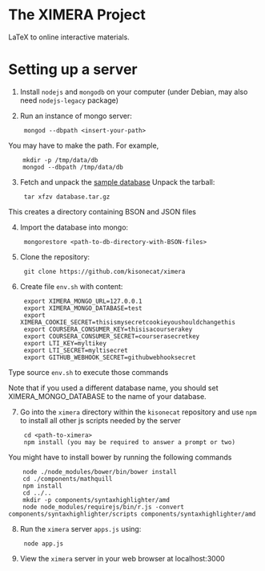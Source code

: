 The XIMERA Project
==================
LaTeX to online interactive materials. 


Setting up a server
===================

1. Install `nodejs` and `mongodb` on your computer (under Debian, may also need `nodejs-legacy` package)
2. Run an instance of mongo server:

        mongod --dbpath <insert-your-path>
You may have to make the path. For example,

        mkdir -p /tmp/data/db
        mongod --dbpath /tmp/data/db
3. Fetch and unpack the [sample database](https://drive.google.com/file/d/0B-Xh-RAGRDU8WHAxeUJfVGpTSk0/edit?usp=sharing)
Unpack the tarball:

        tar xfzv database.tar.gz
This creates a directory containing BSON and JSON files

4. Import the database into mongo:

        mongorestore <path-to-db-directory-with-BSON-files>

5. Clone the repository:

        git clone https://github.com/kisonecat/ximera

6. Create file `env.sh` with content:

        export XIMERA_MONGO_URL=127.0.0.1
        export XIMERA_MONGO_DATABASE=test
        export XIMERA_COOKIE_SECRET=thisismysecretcookieyoushouldchangethis
        export COURSERA_CONSUMER_KEY=thisisacourserakey
        export COURSERA_CONSUMER_SECRET=courserasecretkey
        export LTI_KEY=myltikey
        export LTI_SECRET=myltisecret
        export GITHUB_WEBHOOK_SECRET=githubwebhooksecret

Type source `env.sh` to execute those commands

Note that if you used a different database name, you should set XIMERA_MONGO_DATABASE to the name of your database.

7. Go into the `ximera` directory within the `kisonecat` repository and use `npm` to install all other js scripts needed by the server

        cd <path-to-ximera>
        npm install (you may be required to answer a prompt or two)
You might have to install bower by running the following commands

        node ./node_modules/bower/bin/bower install
        cd ./components/mathquill
        npm install
        cd ../..
        mkdir -p components/syntaxhighlighter/amd
        node node_modules/requirejs/bin/r.js -convert components/syntaxhighlighter/scripts components/syntaxhighlighter/amd
8. Run the `ximera` server `apps.js` using:

        node app.js

9. View the `ximera` server in your web browser at localhost:3000
